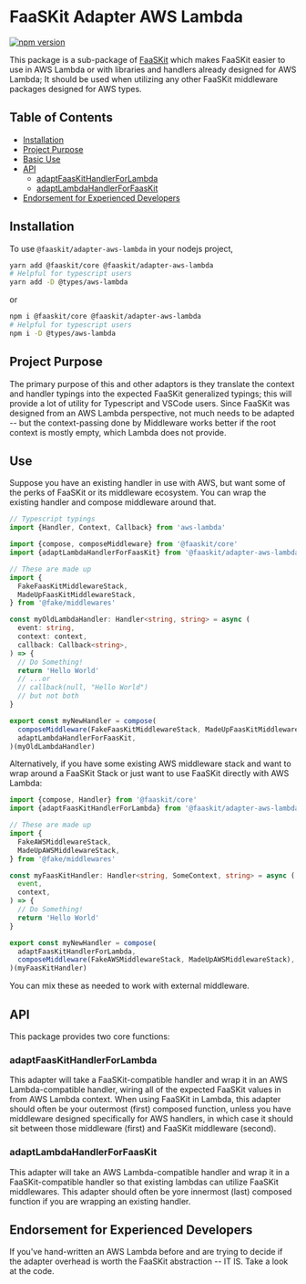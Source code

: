 # FaaSKit Adapter AWS Lambda

[![npm version](https://img.shields.io/npm/v/@faaskit/adapter-aws-lambda.svg?logo=npm&style=popout-square)](https://www.npmjs.com/package/@faaskit/adapter-aws-lambda)

This package is a sub-package of [FaaSKit](https://github.com/nullserve/faaskit) which makes FaaSKit easier to use in AWS Lambda or with libraries and handlers already designed for AWS Lambda; It should be used when utilizing any other FaaSKit middleware packages designed for AWS types.

## Table of Contents

- [Installation](#installation)
- [Project Purpose](#project-purpose)
- [Basic Use](#basic-use)
- [API](#customizing-existing-middleware)
  - [adaptFaasKitHandlerForLambda](#adaptFaasKitHandlerForLambda)
  - [adaptLambdaHandlerForFaasKit](#adaptLambdaHandlerForFaasKit)
- [Endorsement for Experienced Developers](#endorsement-for-experienced-developers)

## Installation

To use `@faaskit/adapter-aws-lambda` in your nodejs project,

```bash
yarn add @faaskit/core @faaskit/adapter-aws-lambda
# Helpful for typescript users
yarn add -D @types/aws-lambda
```

or

```bash
npm i @faaskit/core @faaskit/adapter-aws-lambda
# Helpful for typescript users
npm i -D @types/aws-lambda

```

## Project Purpose

The primary purpose of this and other adaptors is they translate the context and handler typings into the expected FaaSKit generalized typings; this will provide a lot of utility for Typescript and VSCode users.
Since FaaSKit was designed from an AWS Lambda perspective, not much needs to be adapted -- but the context-passing done by Middleware works better if the root context is mostly empty, which Lambda does not provide.

## Use

Suppose you have an existing handler in use with AWS, but want some of the perks of FaaSKit or its middleware ecosystem.
You can wrap the existing handler and compose middleware around that.

```typescript
// Typescript typings
import {Handler, Context, Callback} from 'aws-lambda'

import {compose, composeMiddleware} from '@faaskit/core'
import {adaptLambdaHandlerForFaasKit} from '@faaskit/adapter-aws-lambda'

// These are made up
import {
  FakeFaasKitMiddlewareStack,
  MadeUpFaasKitMiddlewareStack,
} from '@fake/middlewares'

const myOldLambdaHandler: Handler<string, string> = async (
  event: string,
  context: context,
  callback: Callback<string>,
) => {
  // Do Something!
  return 'Hello World'
  // ...or
  // callback(null, "Hello World")
  // but not both
}

export const myNewHandler = compose(
  composeMiddleware(FakeFaasKitMiddlewareStack, MadeUpFaasKitMiddlewareStack),
  adaptLambdaHandlerForFaasKit,
)(myOldLambdaHandler)
```

Alternatively, if you have some existing AWS middleware stack and want to wrap around a FaaSKit Stack or just want to use FaaSKit directly with AWS Lambda:

```typescript
import {compose, Handler} from '@faaskit/core'
import {adaptFaasKitHandlerForLambda} from '@faaskit/adapter-aws-lambda'

// These are made up
import {
  FakeAWSMiddlewareStack,
  MadeUpAWSMiddlewareStack,
} from '@fake/middlewares'

const myFaasKitHandler: Handler<string, SomeContext, string> = async (
  event,
  context,
) => {
  // Do Something!
  return 'Hello World'
}

export const myNewHandler = compose(
  adaptFaasKitHandlerForLambda,
  composeMiddleware(FakeAWSMiddlewareStack, MadeUpAWSMiddlewareStack),
)(myFaasKitHandler)
```

You can mix these as needed to work with external middleware.

## API

This package provides two core functions:

### adaptFaasKitHandlerForLambda

This adapter will take a FaaSKit-compatible handler and wrap it in an AWS Lambda-compatible handler, wiring all of the expected FaaSKit values in from AWS Lambda context.
When using FaaSKit in Lambda, this adapter should often be your outermost (first) composed function, unless you have middleware designed specifically for AWS handlers, in which case it should sit between those middleware (first) and FaaSKit middleware (second).

### adaptLambdaHandlerForFaasKit

This adapter will take an AWS Lambda-compatible handler and wrap it in a FaaSKit-compatible handler so that existing lambdas can utilize FaaSKit middlewares. This adapter should often be yore innermost (last) composed function if you are wrapping an existing handler.

## Endorsement for Experienced Developers

If you've hand-written an AWS Lambda before and are trying to decide if the adapter overhead is worth the FaaSKit abstraction -- IT IS. Take a look at the code.
